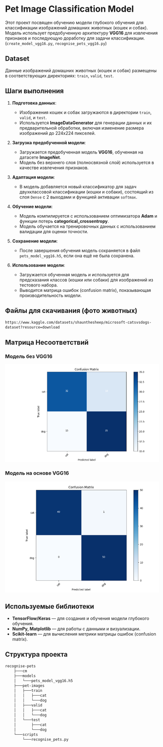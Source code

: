 ﻿# Pet Image Classification Model

Этот проект посвящен обучению модели глубокого обучения для классификации изображений домашних животных (кошек и собак). Модель использует предобученную архитектуру **VGG16** для извлечения признаков и последующую доработку для задачи классификации. (`create_model_vgg16.py`, `recognise_pets_vgg16.py`)

## Dataset

Данные изображений домашних животных (кошек и собак) размещены в соответствующих директориях: `train`, `valid`, `test`.

## Шаги выполнения

1. **Подготовка данных**:
   - Изображения кошек и собак загружаются в директории `train`, `valid`, и `test`.
   - Используется **ImageDataGenerator** для генерации данных и их предварительной обработки, включая изменение размера изображений до 224x224 пикселей.

2. **Загрузка предобученной модели**:
   - Загружается предобученная модель **VGG16**, обученная на датасете **ImageNet**.
   - Модель без верхнего слоя (полносвязной слой) используется в качестве извлечения признаков.

3. **Адаптация модели**:
   - В модель добавляется новый классификатор для задач двухклассовой классификации (кошки и собаки), состоящий из слоя `Dense` с 2 выходами и функцией активации `softmax`.

4. **Обучение модели**:
   - Модель компилируется с использованием оптимизатора **Adam** и функции потерь **categorical_crossentropy**.
   - Модель обучается на тренировочных данных с использованием валидации для оценки точности.

5. **Сохранение модели**:
   - После завершения обучения модель сохраняется в файл `pets_model_vgg16.h5`, если она ещё не была сохранена.

6. **Использование модели**:
   - Загружается обученная модель и используется для предсказания классов (кошки или собаки) для изображений из тестового набора.
   - Выводится матрица ошибок (confusion matrix), показывающая производительность модели.

## Файлы для скачивания (фото животных)

```
https://www.kaggle.com/datasets/shaunthesheep/microsoft-catsvsdogs-dataset?resource=download
```

## Матрица Несоответствий

### Модель без VGG16

![confusion matrix 1](./cm/without_vgg16.png)

### Модель на основе VGG16

![confusion matrix 2](./cm/with_vgg16.png)

## Используемые библиотеки

- **TensorFlow/Keras** — для создания и обучения модели глубокого обучения.
- **NumPy, Matplotlib** — для работы с данными и визуализации.
- **Scikit-learn** — для вычисления метрики матрицы ошибок (confusion matrix).

## Структура проекта

```
recognise-pets
    ├───cm
    ├───models
    │   └───pets_model_vgg16.h5
    ├───pet-images
    │   ├───train
    │   │   ├───cat
    │   │   └───dog
    │   ├───valid
    │   │   ├───cat
    │   │   └───dog
    │   └───test
    │       ├───cat
    │       └───dog
    └───scripts
        └───recognise_pets.py
```        
